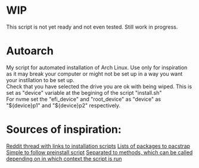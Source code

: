 # WIP
This script is not yet ready and not even tested. Still work in progress.

# Autoarch
My script for automated installation of Arch Linux. Use only for inspiration as it may break your computer or might not be set up in a way you want your instllation to be set up.  
Check that you have selected the drive you are ok with being wiped. This is set as "device" variable at the begining of the script "install.sh"  
For nvme set the "efi\_device" and "root\_device" as "device" as "${device}p1" and "${device}p2" respectively.  

# Sources of inspiration:
[Reddit thread with links to installation scripts](https://www.reddit.com/r/archlinux/comments/ob9ufn/how_can_i_make_an_arch_install_script/)
[Lists of packages to pacstrap](https://github.com/deepbsd/Farchi/blob/master/farchi.sh)
[Simple to follow preinstall script](https://github.com/johnynfulleffect/ArchMatic/blob/master/preinstall.sh)
[Separated to methods, which can be called depending on in which context the script is run](https://github.com/mietinen/archer)
